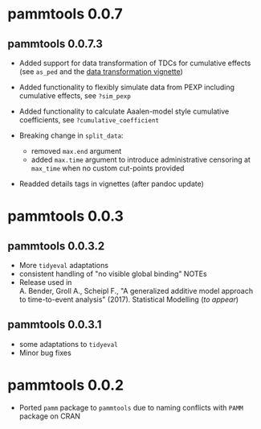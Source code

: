 # pammtools 0.0.7

## pammtools 0.0.7.3

+ Added support for data transformation of TDCs for cumulative effects
(see `as_ped` and the [data transformation vignette](articles/data-transformation.html))

* Added functionality to flexibly simulate data from PEXP including cumulative effects, see `?sim_pexp`

* Added functionality to calculate Aaalen-model style cumulative coefficients,
see `?cumulative_coefficient`


* Breaking change in `split_data`:
    - removed `max.end` argument
    - added `max.time` argument to introduce administrative censoring at
    `max_time`  when no custom cut-points provided


* Readded details tags in vignettes (after pandoc update)


# pammtools 0.0.3

## pammtools 0.0.3.2
* More `tidyeval` adaptations
* consistent handling of "no visible global binding" NOTEs
* Release used in <br>
A. Bender, Groll A., Scheipl F., "A generalized additive model approach to
time-to-event analysis" (2017). Statistical Modelling (*to appear*)

## pammtools 0.0.3.1
* some adaptations to `tidyeval`
* Minor bug fixes


# pammtools 0.0.2

* Ported `pamm` package to `pammtools` due to naming conflicts with `PAMM`
package on CRAN
